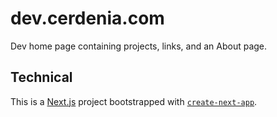 # dev.cerdenia.com

Dev home page containing projects, links, and an About page.

## Technical

This is a [Next.js](https://nextjs.org/) project bootstrapped with [`create-next-app`](https://github.com/vercel/next.js/tree/canary/packages/create-next-app).